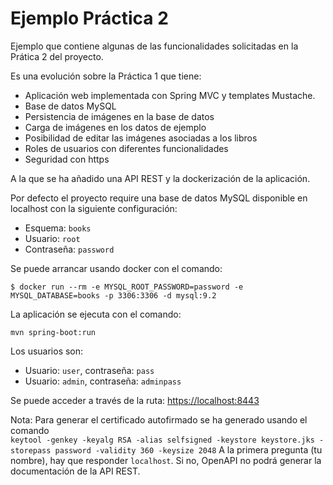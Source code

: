 # Ejemplo Práctica 2

Ejemplo que contiene algunas de las funcionalidades solicitadas en la Prática 2 del proyecto.

Es una evolución sobre la Práctica 1 que tiene: 

* Aplicación web implementada con Spring MVC y templates Mustache.
* Base de datos MySQL
* Persistencia de imágenes en la base de datos 
* Carga de imágenes en los datos de ejemplo
* Posibilidad de editar las imágenes asociadas a los libros
* Roles de usuarios con diferentes funcionalidades
* Seguridad con https

A la que se ha añadido una API REST y la dockerización de la aplicación.

Por defecto el proyecto require una base de datos MySQL disponible en localhost con la siguiente configuración:
* Esquema: `books`
* Usuario: `root`
* Contraseña: `password`

Se puede arrancar usando docker con el comando:

```
$ docker run --rm -e MYSQL_ROOT_PASSWORD=password -e MYSQL_DATABASE=books -p 3306:3306 -d mysql:9.2
```

La aplicación se ejecuta con el comando:

```
mvn spring-boot:run
```

Los usuarios son:

* Usuario: `user`, contraseña: `pass`
* Usuario: `admin`, contraseña: `adminpass`

Se puede acceder a través de la ruta: [https://localhost:8443](https://localhost:8443)

Nota: Para generar el certificado autofirmado se ha generado usando el comando  
`keytool -genkey -keyalg RSA -alias selfsigned -keystore keystore.jks -storepass password -validity 360 -keysize 2048`
A la primera pregunta (tu nombre), hay que responder `localhost`. Si no, OpenAPI no podrá generar la documentación de la API REST.